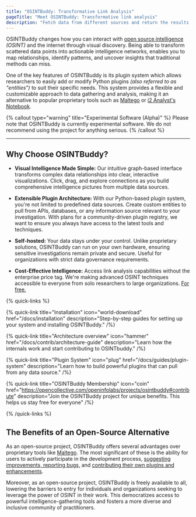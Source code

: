 ```yaml
---
title: "OSINTBuddy: Transformative Link Analysis"
pageTitle: "Meet OSINTBuddy: Transformative link analysis"
description: "Fetch data from different sources and return the results as visual entities that you can explore step-by-step. OSINTBuddy, the open source link analysis solution."
---
```



OSINTBuddy changes how you can interact with [open source intelligence](https://www.sans.org/blog/what-is-open-source-intelligence/) *(OSINT)* and the internet through visual discovery. Being able to transform scattered data points into actionable intelligence networks, enables you to map relationships, identify patterns, and uncover insights that traditional methods can miss. 

One of the key features of 
OSINTBuddy is its plugin system which allows researchers to easily add or modify Python plugins _(also referred to as "entities")_ to suit their specific needs. This system provides a flexible and customizable approach to data gathering and analysis, making it an alternative to popular proprietary tools such as [Maltego](https://www.maltego.com/) or [i2 Analyst's Notebook](https://i2group.com/solutions/i2-analysts-notebook). 

{% callout type="warning" title="Experimental Software (Alpha)" %}
Please note that OSINTBuddy is currently experimental software. We do not recommend using the project for anything serious.
{% /callout %}

---

## Why Choose OSINTBuddy?

- **Visual Intelligence Made Simple:** Our intuitive graph-based interface transforms complex data relationships into clear, interactive visualizations. Click, drag, and explore connections as you build comprehensive intelligence pictures from multiple data sources.

- **Extensible Plugin Architecture:** With our Python-based plugin system, you're not limited to predefined data sources. Create custom entities to pull from APIs, databases, or any information source relevant to your investigation. With plans for a community-driven plugin registry, we want to ensure you always have access to the latest tools and techniques.

- **Self-hosted:** Your data stays under your control. Unlike proprietary solutions, OSINTBuddy can run on your own hardware, ensuring sensitive investigations remain private and secure. Useful for organizations with strict data governance requirements.

- **Cost-Effective Intelligence:** Access link analysis capabilities without the enterprise price tag. We're making advanced OSINT techniques accessible to everyone from solo researchers to large organizations. [For free.](https://www.fsf.org/appeal)

{% quick-links %}

{% quick-link title="Installation" icon="world-download" href="/docs/installation" description="Step-by-step guides for setting up your system and installing OSINTBuddy." /%}

{% quick-link title="Architecture overview" icon="hammer" href="/docs/contrib/architecture-guide" description="Learn how the internals work and start contributing to OSINTbuddy." /%}

{% quick-link title="Plugin System" icon="plug" href="/docs/guides/plugin-system" description="Learn how to build powerful plugins that can pull from any data source." /%}

{% quick-link title="OSINTBuddy Membership" icon="coin" href="https://opencollective.com/openinfolabs/projects/osintbuddy#contribute" description="Join the OSINTBuddy project for unique benefits. This helps us stay free for everyone" /%}


{% /quick-links %}


## The Benefits of an Open-Source Alternative

As an open-source project, OSINTBuddy offers several advantages over proprietary tools like [Maltego](https://www.maltego.com/). The most significant of these is the ability for users to actively participate in the development process, [suggesting improvements, reporting bugs,](/docs/contrib/bugs-security) and [contributing their own plugins and enhancements](/docs/ref/registry-api).

Moreover, as an open-source project, OSINTBuddy is freely available to all, lowering the barriers to entry for individuals and organizations seeking to leverage the power of OSINT in their work. This democratizes access to powerful intelligence-gathering tools and fosters a more diverse and inclusive community of practitioners.

